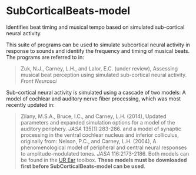 # SubCorticalBeats-model
Identifies beat timing and musical tempo based on simulated sub-cortical neural activity.

This suite of programs can be used to simulate subcortical neural activity in response to sounds and identify the frequency and timing of musical beats.  The programs are referred to in:
> Zuk, N.J., Carney, L.H., and Lalor, E.C. (under review), Assessing musical beat perception using simulated sub-cortical neural activity. *Front Neurosci*

Sub-cortical neural activity is simulated using a cascade of two models: A model of cochlear and auditory nerve fiber processing, which was most recently updated in:
> Zilany, M.S.A., Bruce, I.C., and Carney, L.H. (2014), Updated parameters and expanded simulation options for a model of the auditory periphery. *JASA* 135(1):283-286.
and a model of synaptic processing in the ventral cochlear nucleus and inferior colliculus, originally from:
> Nelson, P.C., and Carney, L.H. (2004), A phenomenological model of peripheral and central neural responses to amplitude-modulated tones. *JASA* 116:2173-2186.
Both models can be found in the [UR Ear](https://www.urmc.rochester.edu/MediaLibraries/URMCMedia/labs/carney-lab/codes/UR_Ear_v1_0.zip) toolbox.  **These models must be downloaded first before SubCorticalBeats-model can be used**.
